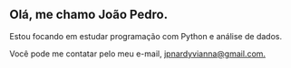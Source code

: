 ## Olá, me chamo João Pedro.

<p>Estou focando em estudar programação com Python e análise de dados.</p>
<p>Você pode me contatar pelo meu e-mail, <a href="jpnardyvianna@gmail.com">jpnardyvianna@gmail.com.</a></p>


